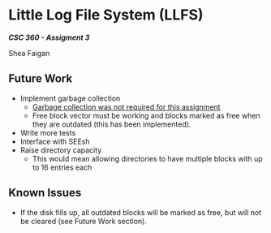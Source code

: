 # Little Log File System (LLFS)

___CSC 360 - Assigment 3___  

Shea Faigan

## Future Work
* Implement garbage collection
    * [Garbage collection was not required for this assignment](https://coursespaces.uvic.ca/mod/hsuforum/discuss.php?d=82627#p140550)
    * Free block vector must be working and blocks marked as free when they are outdated (this has been implemented).
* Write more tests
* Interface with SEEsh
* Raise directory capacity
    * This would mean allowing directories to have multiple blocks with up to 16 entries each

## Known Issues
* If the disk fills up, all outdated blocks will be marked as free, but will not be cleared (see Future Work section). 